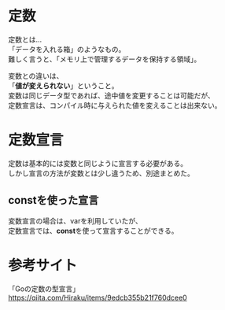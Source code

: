 # 定数
定数とは…  
「データを入れる箱」のようなもの。  
難しく言うと、「メモリ上で管理するデータを保持する領域」。  
  
変数との違いは、  
「**値が変えられない**」ということ。  
変数は同じデータ型であれば、途中値を変更することは可能だが、  
定数宣言は、コンパイル時に与えられた値を変えることは出来ない。  
  
# 定数宣言  
定数は基本的には変数と同じように宣言する必要がある。  
しかし宣言の方法が変数とは少し違うため、別途まとめた。  
  
## constを使った宣言
変数宣言の場合は、varを利用していたが、  
定数宣言では、**const**を使って宣言することができる。  


# 参考サイト  
「Goの定数の型宣言」<https://qiita.com/Hiraku/items/9edcb355b21f760dcee0>